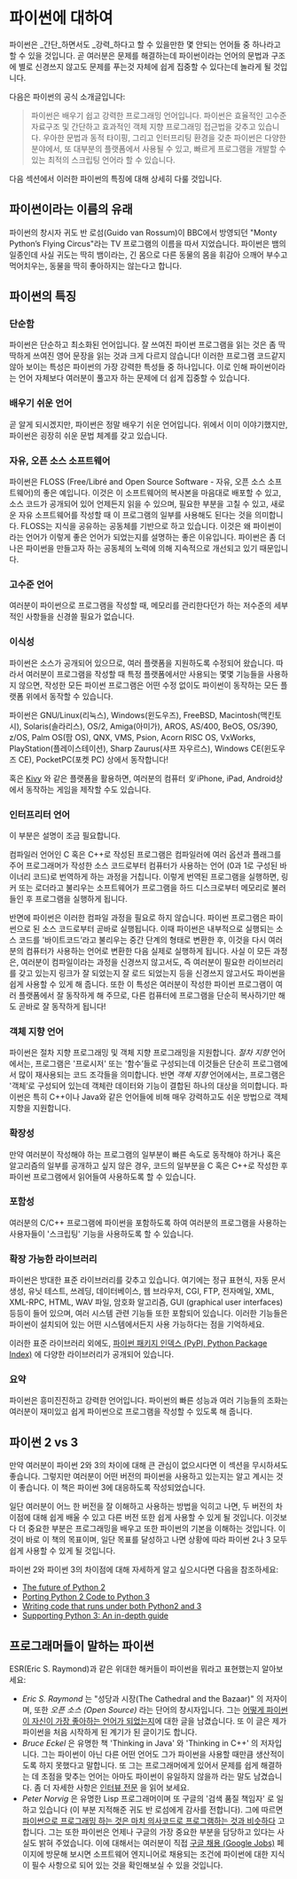 # 파이썬에 대하여

파이썬은 _간단_하면서도 _강력_하다고 할 수 있을만한 몇 안되는 언어들 중 하나라고 할 수 있을 것입니다. 곧 여러분은 문제를 해결하는데 파이썬이라는 언어의 문법과 구조에 별로 신경쓰지 않고도 문제를 푸는것 자체에 쉽게 집중할 수 있다는데 놀라게 될 것입니다.

다음은 파이썬의 공식 소개글입니다:

> 파이썬은 배우기 쉽고 강력한 프로그래밍 언어입니다. 파이썬은 효율적인 고수준 자료구조 및 간단하고 효과적인 객체 지향 프로그래밍 접근법을 갖추고 있습니다. 우아한 문법과 동적 타이핑, 그리고 인터프리팅 환경을 갖춘 파이썬은 다양한 분야에서, 또 대부분의 플랫폼에서 사용될 수 있고, 빠르게 프로그램을 개발할 수 있는 최적의 스크립팅 언어라 할 수 있습니다.

다음 섹션에서 이러한 파이썬의 특징에 대해 상세히 다룰 것입니다.

## 파이썬이라는 이름의 유래

파이썬의 창시자 귀도 반 로섬(Guido van Rossum)이 BBC에서 방영되던 "Monty Python’s Flying Circus"라는 TV 프로그램의 이름을 따서 지었습니다. 파이썬은 뱀의 일종인데 사실 귀도는 딱히 뱀이라는, 긴 몸으로 다른 동물의 몸을 휘감아 으깨어 부수고 먹어치우는, 동물을 딱히 좋아하지는 않는다고 합니다.

## 파이썬의 특징

### 단순함

파이썬은 단순하고 최소화된 언어입니다. 잘 쓰여진 파이썬 프로그램을 읽는 것은 좀 딱딱하게 쓰여진 영어 문장을 읽는 것과 크게 다르지 않습니다! 이러한 프로그램 코드같지 않아 보이는 특성은 파이썬의 가장 강력한 특성들 중 하나입니다. 이로 인해 파이썬이라는 언어 자체보다 여러분이 풀고자 하는 문제에 더 쉽게 집중할 수 있습니다.

### 배우기 쉬운 언어

곧 알게 되시겠지만, 파이썬은 정말 배우기 쉬운 언어입니다. 위에서 이미 이야기했지만, 파이썬은 굉장히 쉬운 문법 체계를 갖고 있습니다.

### 자유, 오픈 소스 소프트웨어

파이썬은 FLOSS (Free/Libré and Open Source Software - 자유, 오픈 소스 소프트웨어)의 좋은 예입니다. 이것은 이 소프트웨어의 복사본을 마음대로 배포할 수 있고, 소스 코드가 공개되어 있어 언제든지 읽을 수 있으며, 필요한 부분을 고칠 수 있고, 새로운 자유 소프트웨어를 작성할 때 이 프로그램의 일부를 사용해도 된다는 것을 의미합니다. FLOSS는 지식을 공유하는 공동체를 기반으로 하고 있습니다. 이것은 왜 파이썬이라는 언어가 이렇게 좋은 언어가 되었는지를 설명하는 좋은 이유입니다. 파이썬은 좀 더 나은 파이썬을 만들고자 하는 공동체의 노력에 의해 지속적으로 개선되고 있기 때문입니다.

### 고수준 언어

여러분이 파이썬으로 프로그램을 작성할 때, 메모리를 관리한다던가 하는 저수준의 세부적인 사항들을 신경쓸 필요가 없습니다.

### 이식성

파이썬은 소스가 공개되어 있으므로, 여러 플랫폼을 지원하도록 수정되어 왔습니다. 따라서 여러분이 프로그램을 작성할 때 특정 플랫폼에서만 사용되는 몇몇 기능들을 사용하지 않으면, 작성한 모든 파이썬 프로그램은 어떤 수정 없이도 파이썬이 동작하는 모든 플랫폼 위에서 동작할 수 있습니다.

파이썬은 GNU/Linux(리눅스), Windows(윈도우즈), FreeBSD, Macintosh(맥킨토시), Solaris(솔라리스), OS/2, Amiga(아미가), AROS, AS/400, BeOS, OS/390, z/OS, Palm OS(팜 OS), QNX, VMS, Psion, Acorn RISC OS, VxWorks, PlayStation(플레이스테이션), Sharp Zaurus(샤프 자우르스), Windows CE(윈도우즈 CE), PocketPC(포켓 PC) 상에서 동작합니다!

혹은 [Kivy](http://kivy.org) 와 같은 플랫폼을 활용하면, 여러분의 컴퓨터 _및_ iPhone, iPad, Android상에서 동작하는 게임을 제작할 수도 있습니다.

### 인터프리터 언어

이 부분은 설명이 조금 필요합니다.

컴파일러 언어인 C 혹은 C\++로 작성된 프로그램은 컴파일러에 여러 옵션과 플래그를 주어 프로그래머가 작성한 소스 코드로부터 컴퓨터가 사용하는 언어 (0과 1로 구성된 바이너리 코드)로 번역하게 하는 과정을 거칩니다. 이렇게 번역된 프로그램을 실행하면, 링커 또는 로더라고 불리우는 소프트웨어가 프로그램을 하드 디스크로부터 메모리로 불러들인 후 프로그램을 실행하게 됩니다.

반면에 파이썬은 이러한 컴파일 과정을 필요로 하지 않습니다. 파이썬 프로그램은 파이썬으로 된 소스 코드로부터 곧바로 실행됩니다. 이때 파이썬은 내부적으로 실행되는 소스 코드를 '바이트코드’라고 불리우는 중간 단계의 형태로 변환한 후, 이것을 다시 여러분의 컴퓨터가 사용하는 언어로 변환한 다음 실제로 실행하게 됩니다. 사실 이 모든 과정은, 여러분이 컴파일이라는 과정을 신경쓰지 않고서도, 즉 여러분이 필요한 라이브러리를 갖고 있는지 링크가 잘 되었는지 잘 로드 되었는지 등을 신경쓰지 않고서도 파이썬을 쉽게 사용할 수 있게 해 줍니다. 또한 이 특성은 여러분이 작성한 파이썬 프로그램이 여러 플랫폼에서 잘 동작하게 해 주므로, 다른 컴퓨터에 프로그램을 단순히 복사하기만 해도 곧바로 잘 동작하게 됩니다!

### 객체 지향 언어

파이썬은 절차 지향 프로그래밍 및 객체 지향 프로그래밍을 지원합니다. _절차 지향_ 언어에서는, 프로그램은 '프로시저' 또는 '함수’들로 구성되는데 이것들은 단순히 프로그램에서 많이 재사용되는 코드 조각들을 의미합니다. 반면 _객체 지향_ 언어에서는, 프로그램은 '객체’로 구성되어 있는데 객체란 데이터와 기능이 결합된 하나의 대상을 의미합니다. 파이썬은 특히 C++이나 Java와 같은 언어들에 비해 매우 강력하고도 쉬운 방법으로 객체 지향을 지원합니다.

### 확장성

만약 여러분이 작성해야 하는 프로그램의 일부분이 빠른 속도로 동작해야 하거나 혹은 알고리즘의 일부를 공개하고 싶지 않은 경우, 코드의 일부분을 C 혹은 C\++로 작성한 후 파이썬 프로그램에서 읽어들여 사용하도록 할 수 있습니다.

### 포함성

여러분의 C/C\++ 프로그램에 파이썬을 포함하도록 하여 여러분의 프로그램을 사용하는 사용자들이 '스크립팅' 기능을 사용하도록 할 수 있습니다.
### 확장 가능한 라이브러리

파이썬은 방대한 표준 라이브러리를 갖추고 있습니다. 여기에는 정규 표현식, 자동 문서 생성, 유닛 테스트, 쓰레딩, 데이터베이스, 웹 브라우저, CGI, FTP, 전자메일, XML, XML-RPC, HTML, WAV 파일, 암호화 알고리즘, GUI (graphical user interfaces) 등등이 들어 있으며, 여러 시스템 관련 기능들 또한 포함되어 있습니다. 이러한 기능들은 파이썬이 설치되어 있는 어떤 시스템에서든지 사용 가능하다는 점을 기억하세요.

이러한 표준 라이브러리 외에도, [파이썬 패키지 인덱스 (PyPI, Python Package Index)](http://pypi.python.org/pypi) 에 다양한 라이브러리가 공개되어 있습니다.

### 요약

파이썬은 흥미진진하고 강력한 언어입니다. 파이썬의 빠른 성능과 여러 기능들의 조화는 여러분이 재미있고 쉽게 파이썬으로 프로그램을 작성할 수 있도록 해 줍니다.

## 파이썬 2 vs 3

만약 여러분이 파이썬 2와 3의 차이에 대해 큰 관심이 없으시다면 이 섹션을 무시하셔도 좋습니다. 그렇지만 여러분이 어떤 버전의 파이썬을 사용하고 있는지는 알고 계시는 것이 좋습니다. 이 책은 파이썬 3에 대응하도록 작성되었습니다.

일단 여러분이 어느 한 버전을 잘 이해하고 사용하는 방법을 익히고 나면, 두 버전의 차이점에 대해 쉽게 배울 수 있고 다른 버전 또한 쉽게 사용할 수 있게 될 것입니다. 이것보다 더 중요한 부분은 프로그래밍을 배우고 또한 파이썬의 기본을 이해하는 것입니다. 이것이 바로 이 책의 목표이며, 일단 목표를 달성하고 나면 상황에 따라 파이썬 2나 3 모두 쉽게 사용할 수 있게 될 것입니다.

파이썬 2와 파이썬 3의 차이점에 대해 자세하게 알고 싶으시다면 다음을 참조하세요:

- [The future of Python 2](http://lwn.net/Articles/547191/)
- [Porting Python 2 Code to Python 3](https://docs.python.org/3/howto/pyporting.html)
- [Writing code that runs under both Python2 and 3](https://wiki.python.org/moin/PortingToPy3k/BilingualQuickRef)
- [Supporting Python 3: An in-depth guide](http://python3porting.com)

## 프로그래머들이 말하는 파이썬

ESR(Eric S. Raymond)과 같은 위대한 해커들이 파이썬을 뭐라고 표현했는지 알아보세요:

- _Eric S. Raymond_ 는 "성당과 시장(The Cathedral and the Bazaar)" 의 저자이며, 또한 _오픈 소스 (Open Source)_ 라는 단어의 창시자입니다. 그는 [어떻게 파이썬이 자신이 가장 좋아하는 언어가 되었는지](http://www.python.org/about/success/esr/)에 대한 글을 남겼습니다. 또 이 글은 제가 파이썬을 처음 시작하게 된 계기가 된 글이기도 합니다.
- _Bruce Eckel_ 은 유명한 책 'Thinking in Java' 와 'Thinking in C++' 의 저자입니다. 그는 파이썬이 아닌 다른 어떤 언어도 그가 파이썬을 사용할 때만큼 생산적이도록 하지 못했다고 말합니다. 또 그는 프로그래머에게 있어서 문제를 쉽게 해결하는 데 초점을 맞추는 언어는 아마도 파이썬이 유일하지 않을까 라는 말도 남겼습니다. 좀 더 자세한 사항은 [인터뷰 전문](http://www.artima.com/intv/aboutme.html) 을 읽어 보세요.
- _Peter Norvig_ 은 유명한 Lisp 프로그래머이며 또 구글의 '검색 품질 책임자' 로 일하고 있습니다 (이 부분 지적해준 귀도 반 로섬에게 감사를 전합니다). 그에 따르면 [파이썬으로 프로그래밍 하는 것은 마치 의사코드로 프로그램하는 것과 비슷하다](https://news.ycombinator.com/item?id=1803815) 고 합니다. 그는 또한 파이썬은 언제나 구글의 가장 중요한 부분을 담당하고 있다는 사실도 밝혀 주었습니다. 이에 대해서는 여러분이 직접 [구글 채용 (Google Jobs)](http://www.google.com/jobs/index.html) 페이지에 방문해 보시면 소프트웨어 엔지니어로 채용되는 조건에 파이썬에 대한 지식이 필수 사항으로 되어 있는 것을 확인해보실 수 있을 것입니다.